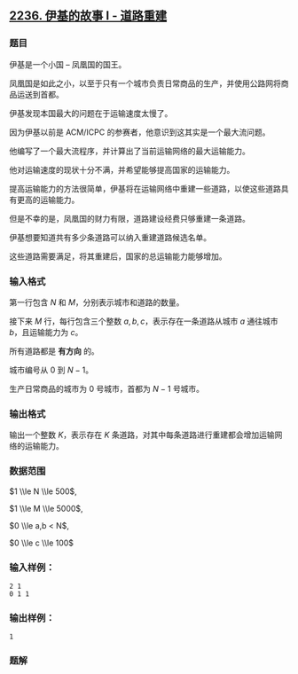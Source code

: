 ## [2236\. 伊基的故事 I - 道路重建](https://www.acwing.com/problem/content/2238/)

### 题目

伊基是一个小国 – 凤凰国的国王。

凤凰国是如此之小，以至于只有一个城市负责日常商品的生产，并使用公路网将商品运送到首都。

伊基发现本国最大的问题在于运输速度太慢了。

因为伊基以前是 ACM/ICPC 的参赛者，他意识到这其实是一个最大流问题。

他编写了一个最大流程序，并计算出了当前运输网络的最大运输能力。

他对运输速度的现状十分不满，并希望能够提高国家的运输能力。

提高运输能力的方法很简单，伊基将在运输网络中重建一些道路，以使这些道路具有更高的运输能力。

但是不幸的是，凤凰国的财力有限，道路建设经费只够重建一条道路。

伊基想要知道共有多少条道路可以纳入重建道路候选名单。

这些道路需要满足，将其重建后，国家的总运输能力能够增加。

### 输入格式

第一行包含 $N$ 和 $M$，分别表示城市和道路的数量。

接下来 $M$ 行，每行包含三个整数 $a,b,c$，表示存在一条道路从城市 $a$ 通往城市 $b$，且运输能力为 $c$。

所有道路都是 **有方向** 的。

城市编号从 $0$ 到 $N-1$。

生产日常商品的城市为 $0$ 号城市，首都为 $N-1$ 号城市。

### 输出格式

输出一个整数 $K$，表示存在 $K$ 条道路，对其中每条道路进行重建都会增加运输网络的运输能力。

### 数据范围

$1 \\le N \\le 500$,

$1 \\le M \\le 5000$,

$0 \\le a,b < N$,

$0 \\le c \\le 100$

### 输入样例：

```
2 1
0 1 1
```

### 输出样例：

```
1
```

### 题解

